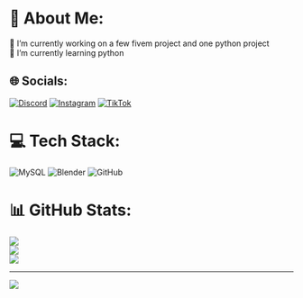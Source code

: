 # 💫 About Me:
🔭 I’m currently working on a few fivem project and one python project<br>🌱 I’m currently learning python<br>


## 🌐 Socials:
[![Discord](https://img.shields.io/badge/Discord-%237289DA.svg?logo=discord&logoColor=white)](https://discord.gg/adamzales) [![Instagram](https://img.shields.io/badge/Instagram-%23E4405F.svg?logo=Instagram&logoColor=white)](https://instagram.com/adamzales) [![TikTok](https://img.shields.io/badge/TikTok-%23000000.svg?logo=TikTok&logoColor=white)](https://tiktok.com/@adamzales1) 

# 💻 Tech Stack:
![MySQL](https://img.shields.io/badge/mysql-4479A1.svg?style=for-the-badge&logo=mysql&logoColor=white) ![Blender](https://img.shields.io/badge/blender-%23F5792A.svg?style=for-the-badge&logo=blender&logoColor=white) ![GitHub](https://img.shields.io/badge/github-%23121011.svg?style=for-the-badge&logo=github&logoColor=white)
# 📊 GitHub Stats:
![](https://github-readme-stats.vercel.app/api?username=adamzales&theme=neon&hide_border=false&include_all_commits=true&count_private=true)<br/>
![](https://github-readme-streak-stats.herokuapp.com/?user=adamzales&theme=neon&hide_border=false)<br/>
![](https://github-readme-stats.vercel.app/api/top-langs/?username=adamzales&theme=neon&hide_border=false&include_all_commits=true&count_private=true&layout=compact)

---
[![](https://visitcount.itsvg.in/api?id=adamzales&icon=0&color=0)](https://visitcount.itsvg.in)

<!-- Proudly created with GPRM ( https://gprm.itsvg.in ) -->